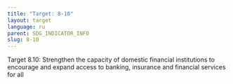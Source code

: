 ```yaml
---
title: "Target: 8-10"
layout: target
language: ru
parent: SDG_INDICATOR_INFO
slug: 8-10
---
```

Target 8.10: Strengthen the capacity of domestic financial institutions to encourage and expand access to banking, insurance and financial services for all